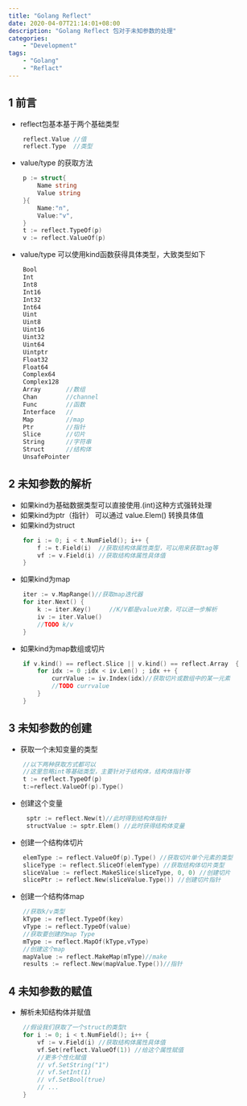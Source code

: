 ```yaml
---
title: "Golang Reflect"
date: 2020-04-07T21:14:01+08:00
description: "Golang Reflect 包对于未知参数的处理"
categories:
    - "Development"
tags:
    - "Golang"
    - "Reflact"
---
```


## 1 前言

- reflect包基本基于两个基础类型

```go
    reflect.Value //值
    reflect.Type  //类型
```

- value/type 的获取方法

```go
    p := struct{
        Name string
        Value string
    }{
        Name:"n",
        Value:"v",
    }
    t := reflect.TypeOf(p)   
    v := reflect.ValueOf(p)
```

- value/type 可以使用kind函数获得具体类型，大致类型如下

```go
    Bool
    Int
    Int8
    Int16
    Int32
    Int64
    Uint
    Uint8
    Uint16
    Uint32
    Uint64
    Uintptr
    Float32
    Float64
    Complex64
    Complex128
    Array       //数组
    Chan        //channel
    Func        //函数
    Interface   //
    Map         //map
    Ptr         //指针
    Slice       //切片
    String      //字符串
    Struct      //结构体
    UnsafePointer
```

## 2 未知参数的解析

- 如果kind为基础数据类型可以直接使用.(int)这种方式强转处理
- 如果kind为ptr（指针） 可以通过 value.Elem() 转换具体值
- 如果kind为struct

```go
    for i := 0; i < t.NumField(); i++ {
        f := t.Field(i)  //获取结构体属性类型，可以用来获取tag等
        vf := v.Field(i) //获取结构体属性具体值
    }
```

- 如果kind为map

```go
    iter := v.MapRange()//获取map迭代器
    for iter.Next() {
        k := iter.Key()     //K/V都是value对象，可以进一步解析
        iv := iter.Value()
        //TODO k/v
    }
```

- 如果kind为map数组或切片

```go
    if v.kind() == reflect.Slice || v.kind() == reflect.Array  {
        for idx := 0 ;idx < iv.Len() ; idx ++ {
            currValue := iv.Index(idx)//获取切片或数组中的某一元素
            //TODO currvalue
        }
    }
```

## 3 未知参数的创建

- 获取一个未知变量的类型

```go
    //以下两种获取方式都可以
    //这里忽略int等基础类型，主要针对于结构体，结构体指针等
    t := reflect.TypeOf(p)
    t:=reflect.ValueOf(p).Type()
```

- 创建这个变量

```go
     sptr := reflect.New(t)//此时得到结构体指针
     structValue := sptr.Elem() //此时获得结构体变量
```

- 创建一个结构体切片

```go
    elemType := reflect.ValueOf(p).Type() //获取切片单个元素的类型
    sliceType := reflect.SliceOf(elemType) //获取结构体切片类型
    sliceValue := reflect.MakeSlice(sliceType, 0, 0) //创建切片
    slicePtr := reflect.New(sliceValue.Type()) //创建切片指针
```

- 创建一个结构体map 

```go
    //获取k/v类型
    kType := reflect.TypeOf(key)
    vType := reflect.TypeOf(value)
    //获取要创建的map Type
    mType := reflect.MapOf(kType,vType)
    //创建这个map
    mapValue := reflect.MakeMap(mType)//make
    results := reflect.New(mapValue.Type())//指针
```

## 4 未知参数的赋值

- 解析未知结构体并赋值

```go
    //假设我们获取了一个struct的类型t
    for i := 0; i < t.NumField(); i++ {
        vf := v.Field(i) //获取结构体属性具体值
        vf.Set(reflect.ValueOf(1)) //给这个属性赋值
        //更多个性化赋值
        // vf.SetString("1") 
        // vf.SetInt(1)
        // vf.SetBool(true)
        // ...
    }
```
